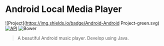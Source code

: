# Android Local Media Player 



![Project](https://img.shields.io/badge/Android-Android Project-green.svg)   	[![API](https://img.shields.io/badge/API-15%2B-green.svg?style=flat)](https://android-arsenal.com/api?level=15)   	![Bower](https://img.shields.io/bower/l/bootstrap.svg)



> A beautiful Android music player. Develop using Java.

